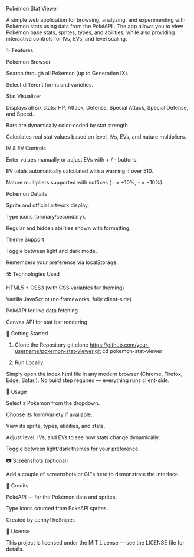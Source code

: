 Pokémon Stat Viewer

A simple web application for browsing, analyzing, and experimenting with Pokémon stats using data from the PokéAPI
.
The app allows you to view Pokémon base stats, sprites, types, and abilities, while also providing interactive controls for IVs, EVs, and level scaling.

✨ Features

Pokémon Browser

Search through all Pokémon (up to Generation IX).

Select different forms and varieties.

Stat Visualizer

Displays all six stats: HP, Attack, Defense, Special Attack, Special Defense, and Speed.

Bars are dynamically color-coded by stat strength.

Calculates real stat values based on level, IVs, EVs, and nature multipliers.

IV & EV Controls

Enter values manually or adjust EVs with + / - buttons.

EV totals automatically calculated with a warning if over 510.

Nature multipliers supported with suffixes (+ = +10%, - = −10%).

Pokémon Details

Sprite and official artwork display.

Type icons (primary/secondary).

Regular and hidden abilities shown with formatting.

Theme Support

Toggle between light and dark mode.

Remembers your preference via localStorage.

🛠️ Technologies Used

HTML5 + CSS3 (with CSS variables for theming)

Vanilla JavaScript (no frameworks, fully client-side)

PokéAPI for live data fetching

Canvas API for stat bar rendering

🚀 Getting Started
1. Clone the Repository
git clone https://github.com/your-username/pokemon-stat-viewer.git
cd pokemon-stat-viewer

2. Run Locally

Simply open the index.html file in any modern browser (Chrome, Firefox, Edge, Safari).
No build step required — everything runs client-side.

📖 Usage

Select a Pokémon from the dropdown.

Choose its form/variety if available.

View its sprite, types, abilities, and stats.

Adjust level, IVs, and EVs to see how stats change dynamically.

Toggle between light/dark themes for your preference.

📷 Screenshots (optional)

Add a couple of screenshots or GIFs here to demonstrate the interface.

🙌 Credits

PokéAPI
 — for the Pokémon data and sprites.

Type icons sourced from PokeAPI sprites
.

Created by LennyTheSniper.

📜 License

This project is licensed under the MIT License — see the LICENSE
 file for details.
